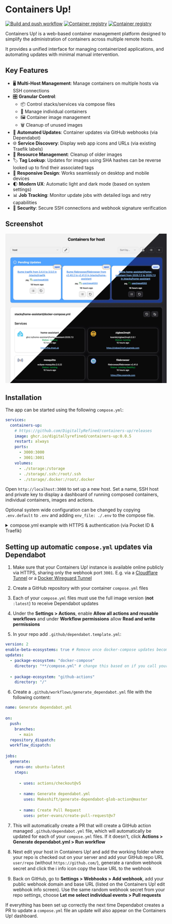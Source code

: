 # Containers Up!

[![Build and push workflow](https://github.com/DigitallyRefined/containers-up/actions/workflows/build-and-push.yml/badge.svg)](https://github.com/DigitallyRefined/containers-up/actions/workflows/build-and-push.yml)
[![Container registry](https://img.shields.io/badge/dynamic/json?url=https%3A%2F%2Fdigitallyrefined.github.io%2Fbackage%2FDigitallyRefined%2Fcontainers-up%2Fcontainers-up.json&query=%24.downloads&label=Pulls)](https://github.com/DigitallyRefined/containers-up/pkgs/container/containers-up)
[![Container registry](https://img.shields.io/badge/dynamic/json?url=https%3A%2F%2Fdigitallyrefined.github.io%2Fbackage%2FDigitallyRefined%2Fcontainers-up%2Fcontainers-up.json&query=%24.downloads_month&label=Pulls%20per%20month)](https://github.com/DigitallyRefined/containers-up/pkgs/container/containers-up)

Containers Up! is a web-based container management platform designed to simplify the administration of containers across multiple remote hosts.

It provides a unified interface for managing containerized applications, and automating updates with minimal manual intervention.

## Key Features

- 🖥️ **Multi-Host Management**: Manage containers on multiple hosts via SSH connections
- 🎛️ **Granular Control**: 
  - 📦 Control stacks/services via compose files
  - 🐳 Manage individual containers
  - 🖼️ Container image management
  - 🗑️ Cleanup of unused images
- 🔄 **Automated Updates**: Container updates via GitHub webhooks (via Dependabot)
- 🌐 **Service Discovery**: Display web app icons and URLs (via existing Traefik labels)
- 🧹 **Resource Management**: Cleanup of older images
- 🏷️ **Tag Lookup**: Updates for images using SHA hashes can be reverse looked up to find their associated tags
- 📱 **Responsive Design**: Works seamlessly on desktop and mobile devices
- 🌓 **Modern UX**: Automatic light and dark mode (based on system settings)
- 📊 **Job Tracking**: Monitor update jobs with detailed logs and retry capabilities
- 🔐 **Security**: Secure SSH connections and webhook signature verification

## Screenshot

![screenshot](./screenshot.webp)

## Installation

The app can be started using the following `compose.yml`:

```yaml
services:
  containers-up:
    # https://github.com/DigitallyRefined/containers-up/releases
    image: ghcr.io/digitallyrefined/containers-up:0.0.5
    restart: always
    ports:
      - 3000:3000
      - 3001:3001
    volumes:
      - ./storage:/storage
      - ./storage/.ssh:/root/.ssh
      - ./storage/.docker:/root/.docker
```

Open `http://localhost:3000` to set up a new host. Set a name, SSH host and private key to display a dashboard of running composed containers, individual containers, images and actions.

Optional system wide configuration can be changed by copying `.env.default` to `.env` and adding `env_file: ./.env` to the compose file.

<details>
<summary>compose.yml example with HTTPS & authentication (via Pocket ID & Traefik)</summary>

1. See [Simple HTTPS Traefik Tutorial](https://www.youtube.com/watch?v=-hfejNXqOzA) and [Pocket ID walkthrough](https://www.youtube.com/watch?v=GKyMXguNcos)

```yaml
services:
  containers-up:
    # https://github.com/DigitallyRefined/containers-up/releases
    image: ghcr.io/digitallyrefined/containers-up:0.0.5
    restart: always
    volumes:
      - ./containers-up/storage:/storage
      - ./containers-up/storage/.ssh:/root/.ssh
      - ./containers-up/storage/.docker:/root/.docker
    env_file:
      - ./.env # < Create this file based on the .env.default instructions
    networks:
      - traefik
    labels:
      traefik.enable: true

      traefik.http.routers.containers-up.entrypoints: websecure
      traefik.http.routers.containers-up.rule: Host(`containers-up.example.com`) # < Update this
      traefik.http.routers.containers-up.tls: true
      traefik.http.routers.containers-up.tls.certresolver: production-cloudflare-dns
      traefik.http.routers.containers-up.service: containers-up
      traefik.http.services.containers-up.loadbalancer.server.port: 3000
      traefik.http.middlewares.containers-up-headers.headers.customrequestheaders.X-Proxy-Key: ${API_PROXY_KEY}
      traefik.http.routers.containers-up.middlewares: oidc-auth-admin-only@file,containers-up-headers@docker

      traefik.http.routers.containers-up-webhook.entrypoints: websecure
      traefik.http.routers.containers-up-webhook.rule: Host(`containers-up.example.com`) && PathPrefix(`/api/webhook`) # < Update this
      traefik.http.routers.containers-up-webhook.tls: true
      traefik.http.routers.containers-up-webhook.tls.certresolver: production-cloudflare-dns
      traefik.http.routers.containers-up-webhook.service: containers-up-webhook
      traefik.http.services.containers-up-webhook.loadbalancer.server.port: 3001

  pocket-id:
    # https://github.com/pocket-id/pocket-id/releases
    image: ghcr.io/pocket-id/pocket-id:v1.6.4
    restart: always
    volumes:
      - './pocket-id/data:/app/data'
    environment:
      - APP_URL=https://id.example.com # < Update this
      - TRUST_PROXY=true
    networks:
      - 'traefik'
    labels:
      traefik.enable: true
      traefik.http.routers.pocketid.entrypoints: websecure
      traefik.http.routers.pocketid.rule: Host(`id.example.com`) # < Update this
      traefik.http.routers.pocketid.tls: true
      traefik.http.routers.pocketid.tls.certresolver: production-cloudflare-dns

  traefik:
    # Check migration guide first: https://doc.traefik.io/traefik/master/migration/v3/
    # https://github.com/traefik/traefik/releases
    image: docker.io/traefik:3.5.0
    container_name: 'traefik'
    restart: unless-stopped
    ports:
      - '80:80'
      - '443:443' # To setup HTTPS see: https://www.youtube.com/watch?v=-hfejNXqOzA
    volumes:
      - ./traefik/config:/etc/traefik
      - /var/run/docker.sock:/var/run/docker.sock:ro
    networks:
      - 'traefik'

networks:
  traefik:
    external: true
```

2. Create the network `docker network create traefik` and start the services `docker compose up -d`
3. Once Traefik and Pocket ID are up and running, set up a new user via Pocket ID and add it to an admin group.
4. Create a new OIDC client and set up the callback URL as `https://containers-up.example.com/oidc/callback` and copy the ID and secret into the file below

`traefik/config/oidc-auth-admin-only.yml`
```yaml
http:
  middlewares:
    oidc-auth-admin-only:
      plugin:
        traefik-oidc-auth:
          Secret: "<create a random a-z-A-Z-0-9 secret>"
          Provider:
            Url: "https://id.example.com/"
            ClientId: "<copy the ClientId from the provider>"
            ClientSecret: "<copy the ClientSecret from the provider>"
            TokenValidation: "IdToken"
          Scopes: ["openid", "profile", "email", "groups"]
          Authorization:
            AssertClaims:
              - Name: groups
                AnyOf: ["admin"]
```

5. Accessing `https://containers-up.example.com` should now require you to login
</details>

## Setting up automatic `compose.yml` updates via Dependabot

1. Make sure that your Containers Up! instance is available online publicly via HTTPS,  sharing only the webhook port `3001`. E.g. via a [Cloudflare Tunnel](https://developers.cloudflare.com/cloudflare-one/connections/connect-networks/) or a [Docker Wireguard Tunnel](https://github.com/DigitallyRefined/docker-wireguard-tunnel)

2. Create a GitHub repository with your container `compose.yml` files

3. Each of your `compose.yml` files must use the full image version (**not** `:latest`) to receive Dependabot updates

4. Under the **Settings > Actions**, enable **Allow all actions and reusable workflows** and under **Workflow permissions** allow **Read and write permissions**

5. In your repo add `.github/dependabot.template.yml`:

```yaml
version: 2
enable-beta-ecosystems: true # Remove once docker-compose updates become stable
updates:
  - package-ecosystem: "docker-compose"
    directory: "**/compose.yml" # change this based on if you call your files compose.yml or docker-compose.yml

  - package-ecosystem: "github-actions"
    directory: "/"
```

6. Create a `.github/workflows/generate_dependabot.yml` file with the following content:

```yaml
name: Generate dependabot.yml

on:
  push:
    branches:
      - main
  repository_dispatch:
  workflow_dispatch:

jobs:
  generate:
    runs-on: ubuntu-latest
    steps:
      
      - uses: actions/checkout@v5
        
      - name: Generate dependabot.yml
        uses: Makeshift/generate-dependabot-glob-action@master

      - name: Create Pull Request
        uses: peter-evans/create-pull-request@v7
```

7. This will automatically create a PR that will create a GitHub action managed `.github/dependabot.yml` file, which will automatically be updated for each of your `compose.yml` files. If it doesn't, click **Actions > Generate dependabot.yml > Run workflow**

8. Next edit your host in Containers Up! and add the working folder where your repo is checked out on your server and add your GitHub repo URL `user/repo` (without `https://github.com/`), generate a random webhook secret and click the ℹ️ info icon copy the base URL to the webhook

9. Back on GitHub, go to **Settings > Webhooks > Add webhook**, add your public webhook domain and base URL (listed on the Containers Up! edit webhook info screen). Use the same random webhook secret from your repo settings, choose **Let me select individual events > Pull requests** 

If everything has been set up correctly the next time Dependabot creates a PR to update a `compose.yml` file an update will also appear on the Containers Up! dashboard.
